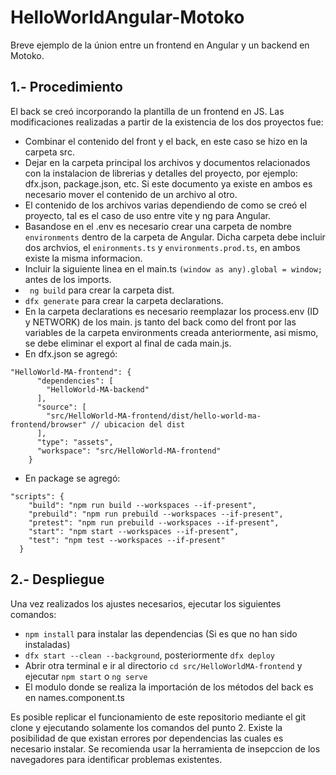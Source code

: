 # HelloWorldAngular-Motoko
Breve ejemplo de la únion entre un frontend en Angular y un backend en Motoko.

## 1.- Procedimiento
El back se creó incorporando la plantilla de un frontend en JS. Las modificaciones realizadas a partir de la existencia de los dos proyectos fue:

* Combinar el contenido del front y el back, en este caso se hizo en la carpeta src.
* Dejar en la carpeta principal los archivos y documentos relacionados con la instalacion de librerias y detalles del proyecto, por ejemplo: dfx.json, package.json, etc. Si este documento ya existe en ambos es necesario mover el contenido de un archivo al otro.
* El contenido de los archivos varias dependiendo de como se creó el proyecto, tal es el caso de uso entre vite y ng para Angular.
* Basandose en el .env es necesario crear una carpeta de nombre ``environments`` dentro de la carpeta de Angular. Dicha carpeta debe incluir dos archvios, el ``enironments.ts`` y ``environments.prod.ts``, en ambos existe la misma informacion.
* Incluir la siguiente linea en el main.ts ``(window as any).global = window;`` antes de los imports.
* `` ng build`` para crear la carpeta dist.
* `` dfx generate `` para crear la carpeta declarations.
* En la carpeta declarations es necesario reemplazar los process.env (ID y NETWORK) de los main. js tanto del back como del front por las variables de la carpeta environments creada anteriormente, asi mismo, se debe eliminar el export al final de cada main.js.
*  En dfx.json se agregó:
``` 
"HelloWorld-MA-frontend": {
      "dependencies": [
        "HelloWorld-MA-backend"
      ],
      "source": [
        "src/HelloWorld-MA-frontend/dist/hello-world-ma-frontend/browser" // ubicacion del dist
      ],
      "type": "assets",
      "workspace": "src/HelloWorld-MA-frontend"
    }
```
* En package se agregó:
```
"scripts": {
    "build": "npm run build --workspaces --if-present",
    "prebuild": "npm run prebuild --workspaces --if-present",
    "pretest": "npm run prebuild --workspaces --if-present",
    "start": "npm start --workspaces --if-present",
    "test": "npm test --workspaces --if-present"
  }
```

## 2.- Despliegue
Una vez realizados los ajustes necesarios, ejecutar los siguientes comandos:
* `` npm install `` para instalar las dependencias (Si es que no han sido instaladas)
* `` dfx start --clean --background ``, posteriormente `` dfx deploy ``
* Abrir otra terminal e ir al directorio `` cd src/HelloWorldMA-frontend `` y ejecutar `` npm start `` o `` ng serve ``
* El modulo donde se realiza la importación de los métodos del back es en names.component.ts

Es posible replicar el funcionamiento de este repositorio mediante el git clone y ejecutando solamente los comandos del punto 2. 
Existe la posibilidad de que existan errores por dependencias las cuales es necesario instalar. 
Se recomienda usar la herramienta de insepccion de los navegadores para identificar problemas existentes.

